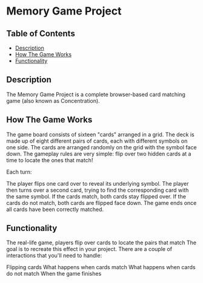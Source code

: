 # Memory Game Project

## Table of Contents

* [Description](#description)
* [How The Game Works](#howTheGameWorks)
* [Functionality](#functionality)

## Description

The Memory Game Project is a complete browser-based card matching game (also known as Concentration).

## How The Game Works

The game board consists of sixteen "cards" arranged in a grid. The deck is made up of eight different pairs of cards, each with different symbols on one side. The cards are arranged randomly on the grid with the symbol face down. The gameplay rules are very simple: flip over two hidden cards at a time to locate the ones that match!

Each turn:

The player flips one card over to reveal its underlying symbol.
The player then turns over a second card, trying to find the corresponding card with the same symbol.
If the cards match, both cards stay flipped over.
If the cards do not match, both cards are flipped face down.
The game ends once all cards have been correctly matched.

## Functionality
The real-life game, players flip over cards to locate the pairs that match The goal is to recreate this effect in your project. There are a couple of interactions that you'll need to handle:

Flipping cards
What happens when cards match
What happens when cards do not match
When the game finishes

